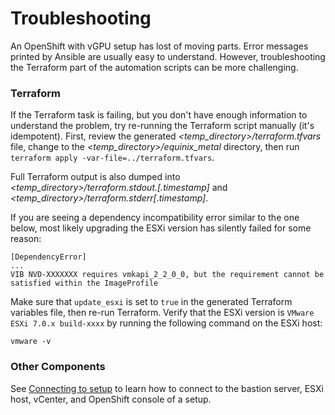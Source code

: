 # Troubleshooting

An OpenShift with vGPU setup has lost of moving parts. Error messages printed by Ansible are usually  easy to understand. However, troubleshooting the Terraform part of the automation scripts can be more challenging.

### Terraform

If the Terraform task is failing, but you don't have enough information to understand the problem, try re-running the Terraform script manually (it's idempotent).
First, review the generated _&lt;temp_directory&gt;/terraform.tfvars_ file, change to the _&lt;temp_directory&gt;/equinix\_metal_ directory, then run `terraform apply -var-file=../terraform.tfvars`.

Full Terraform output is also dumped into _&lt;temp_directory&gt;/terraform.stdout.[.timestamp]_ and _&lt;temp_directory&gt;/terraform.stderr[.timestamp]_.

If you are seeing a dependency incompatibility error similar to the one below, most likely upgrading the ESXi version has silently failed for some reason:

```
[DependencyError]
...
VIB NVD-XXXXXXX requires vmkapi_2_2_0_0, but the requirement cannot be satisfied within the ImageProfile
```

Make sure that `update_esxi` is set to `true` in the generated Terraform variables file, then re-run Terraform. Verify that the ESXi version is `VMware ESXi 7.0.x build-xxxx` by running the following command on the ESXi host:

```
vmware -v
```

### Other Components

See [Connecting to setup](connecting.md) to learn how to connect to the bastion server, ESXi host, vCenter, and OpenShift console of a setup.